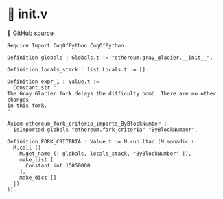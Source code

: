 # 🐓 __init__.v

[🐙 GitHub source](https://github.com/formal-land/coq-of-python/tree/main/CoqOfPython/ethereum/gray_glacier/__init__.v)

```coq
Require Import CoqOfPython.CoqOfPython.

Definition globals : Globals.t := "ethereum.gray_glacier.__init__".

Definition locals_stack : list Locals.t := [].

Definition expr_1 : Value.t :=
  Constant.str "
The Gray Glacier fork delays the difficulty bomb. There are no other changes
in this fork.
".

Axiom ethereum_fork_criteria_imports_ByBlockNumber :
  IsImported globals "ethereum.fork_criteria" "ByBlockNumber".

Definition FORK_CRITERIA : Value.t := M.run ltac:(M.monadic (
  M.call (|
    M.get_name (| globals, locals_stack, "ByBlockNumber" |),
    make_list [
      Constant.int 15050000
    ],
    make_dict []
  |)
)).
```
